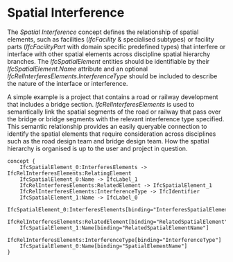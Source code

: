 Spatial Interference
====================

The _Spatial Interference_ concept defines the relationship of spatial elements, such as facilities (_IfcFacility_ & specialised subtypes) or facility parts (_IfcFacilityPart_ with domain specific predefined types) that interfere or interface with other spatial elements across discipline spatial hierarchy branches. The _IfcSpatialElement_ entities should be identifiable by their _IfcSpatialElement.Name_ attribute and an optional _IfcRelInterferesElements.InterferenceType_ should be included to describe the nature of the interface or interference.

A simple example is a project that contains a road or railway development that includes a bridge section. _IfcRelInterferesElements_ is used to semantically link the spatial segments of the road or railway that pass over the bridge or bridge segments with the relevant interference type specified. This semantic relationship provides an easily queryable connection to identify the spatial elements that require consideration across disciplines such as the road design team and bridge design team. How the spatial hierarchy is organised is up to the user and project in question.

```
concept {
    IfcSpatialElement_0:InterferesElements -> IfcRelInterferesElements:RelatingElement
    IfcSpatialElement_0:Name -> IfcLabel_1
    IfcRelInterferesElements:RelatedElement -> IfcSpatialElement_1
    IfcRelInterferesElements:InterferenceType -> IfcIdentifier
    IfcSpatialElement_1:Name -> IfcLabel_0
    IfcSpatialElement_0:InterferesElements[binding="InterferesSpatialElements"]
    IfcRelInterferesElements:RelatedElement[binding="RelatedSpatialElement"]
    IfcSpatialElement_1:Name[binding="RelatedSpatialElementName"]
    IfcRelInterferesElements:InterferenceType[binding="InterferenceType"]
    IfcSpatialElement_0:Name[binding="SpatialElementName"]
}
```
